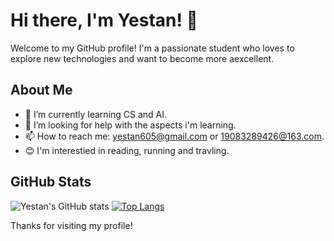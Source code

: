 # Hi there, I'm Yestan! 👋

Welcome to my GitHub profile! I'm a passionate student who loves to explore new technologies and want to become more aexcellent.

## About Me

- 🌱 I’m currently learning CS and AI.
- 🤔 I’m looking for help with the aspects i'm learning.
- 📫 How to reach me: yestan605@gmail.com or 19083289426@163.com.
- 😊 I'm interestied in reading, running and travling. 

## GitHub Stats

![Yestan's GitHub stats](https://github-readme-stats.vercel.app/api?username=yestan1125&show_icons=true&theme=radical)
[![Top Langs](https://github-readme-stats.vercel.app/api/top-langs/?username=yestan1125&layout=donut)](https://github.com/anuraghazra/github-readme-stats)

Thanks for visiting my profile!


